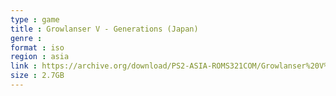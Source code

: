 ```yaml
---
type : game
title : Growlanser V - Generations (Japan)
genre : 
format : iso
region : asia
link : https://archive.org/download/PS2-ASIA-ROMS321COM/Growlanser%20V%20-%20Generations%20%28Japan%29.7z
size : 2.7GB
---
```

